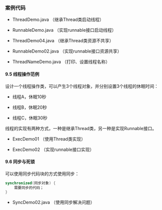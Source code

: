 
### 案例代码

- ThreadDemo.java （继承Thread类启动线程）

- RunnableDemo.java （实现runnable接口启动线程）

- ThreadDemo04.java （继承Thread类资源不共享）

- RunnableDemo02.java （实现runnable接口资源共享）

- ThreadNameDemo.java （打印、设置线程名称）

#### 9.5 线程操作范例

设计一个线程操作类，可以产生3个线程对象，并分别设置3个线程的休眠时间：

- 线程A，休眠10秒

- 线程B，休眠20秒

- 线程C，休眠30秒

线程的实现有两种方式，一种是继承Thread类，另一种是实现Runnable接口。

- ExecDemo01 （使用Thread类实现）

- ExecDemo02 （实现runnable接口实现）

#### 9.6 同步与死锁

可以使用同步代码块的方式使用同步：

``` java
synchronized(同步对象) {
    需要同步的代码；
}
```

- SyncDemo02.java （使用同步解决问题）